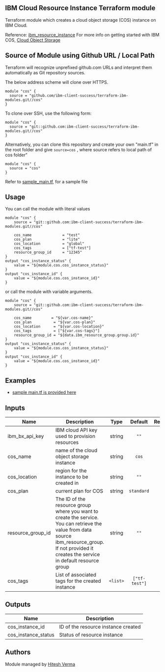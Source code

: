 ## IBM Cloud Resource Instance Terraform module

Terraform module which creates a cloud object storage (COS) instance on IBM Cloud.

Reference: [ibm_resource_instance](https://ibm-cloud.github.io/tf-ibm-docs/v0.17.0/r/resource_instance.html)
For more info on getting started with IBM COS, [Cloud Object Storage](https://cloud.ibm.com/docs/services/cloud-object-storage?topic=cloud-object-storage-getting-started)

## Source of Module using Github URL / Local Path

Terraform will recognize unprefixed github.com URLs and interpret them automatically as Git repository sources.

The below address scheme will clone over HTTPS.

```hcl
module "cos" {
  source = "github.com/ibm-client-success/terraform-ibm-modules.git//cos"
}
```

To clone over SSH, use the following form:

```hcl
module "cos" {
  source = "git::github.com:ibm-client-success/terraform-ibm-modules.git//cos"
}
```

Alternatively, you can clone this repository and create your own "main.tf" in the root folder and give `source=cos` , where source refers to local path of cos folder"

```hcl
module "cos" {
  source = "cos"
}
```
Refer to [sample_main.tf](../sample_main.tf), for a sample file

## Usage

You can call the module with literal values

```hcl
module "cos" {
    source = "git::github.com:ibm-client-success/terraform-ibm-modules.git//cos"
  
    cos_name              = "test"
    cos_plan              = "lite"
    cos_location          = "global"
    cos_tags              = ["tf-test"]
    resource_group_id     = "12345"
}
output "cos_instance_status" {
    value = "${module.cos.cos_instance_status}"
}
output "cos_instance_id" {
    value = "${module.cos.cos_instance_id}"
}
```

or call the module with variable arguments.

```hcl
module "cos" {
    source = "git::github.com:ibm-client-success/terraform-ibm-modules.git//cos"
  
    cos_name         = "${var.cos-name}"
    cos_plan          = "${var.cos-plan}"
    cos_location      = "${var.cos-location}"
    cos_tags          = ["${var.cos-tags}"]
    resource_group_id = "${data.ibm_resource_group.group.id}"
}
output "cos_instance_status" {
    value = "${module.cos.cos_instance_status}"
}
output "cos_instance_id" {
    value = "${module.cos.cos_instance_id}"
}
```

## Examples

* [sample main.tf is provided here](../sample_main.tf)

## Inputs

| Name | Description | Type | Default | Required |
|------|-------------|:----:|:-----:|:-----:|
| ibm_bx_api_key | IBM cloud API key used to provision resources | string | `""` | yes |
| cos_name | name of the cloud object storage instance | string | `cos` | yes |
| cos_location |  region for the instance to be created in  | string | `""` | yes |
| cos_plan |  current plan for COS  | string | `standard` | yes |
| resource_group_id | The ID of the resource group where you want to create the service. You can retrieve the value from data source ibm_resource_group. If not provided it creates the service in default resource group | string | `""` | no |
| cos_tags | List of associated tags for the created instance | `<list>` | `["tf-test"]` | no |


## Outputs

| Name | Description |
|------|-------------|
| cos_instance_id | ID of the resource instance created |
| cos_instance_status | Status of resource instance |


## Authors

Module managed by [Hitesh Verma](mailto:hitesh.verma@ibm.com)
